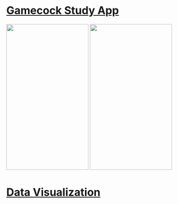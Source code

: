 <h1>
  <a href="https://github.com/SCCapstone/GamecockStudy-formally-SportsMeetUp-">Gamecock Study App</a>
</h1>
<img src="https://cloud.githubusercontent.com/assets/5387510/23328731/38d46710-faf7-11e6-8dcf-749d2965af08.png"  width="216" height="384" alt="">
<img src="https://cloud.githubusercontent.com/assets/5387510/23328732/38da09b8-faf7-11e6-9ff0-800b26475781.png"  width="216" height="384" alt="">
<h1>
</h1>
<h1>
<a href="https://jameseverette.github.io/dataVis/">Data Visualization</a>
</h1>
